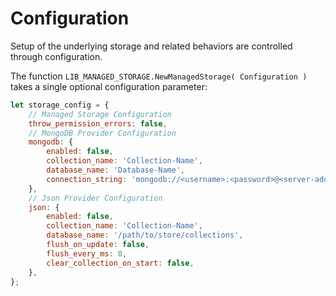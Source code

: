 
# Configuration

Setup of the underlying storage and related behaviors are controlled through configuration.

The function `LIB_MANAGED_STORAGE.NewManagedStorage( Configuration )` takes a single optional configuration parameter:
```javascript
let storage_config = {
	// Managed Storage Configuration
	throw_permission_errors: false,
	// MongoDB Provider Configuration
	mongodb: {
		enabled: false,
		collection_name: 'Collection-Name',
		database_name: 'Database-Name',
		connection_string: 'mongodb://<username>:<password>@<server-address',
	},
	// Json Provider Configuration
	json: {
		enabled: false,
		collection_name: 'Collection-Name',
		database_name: '/path/to/store/collections',
		flush_on_update: false,
		flush_every_ms: 0,
		clear_collection_on_start: false,
	},
};
```
